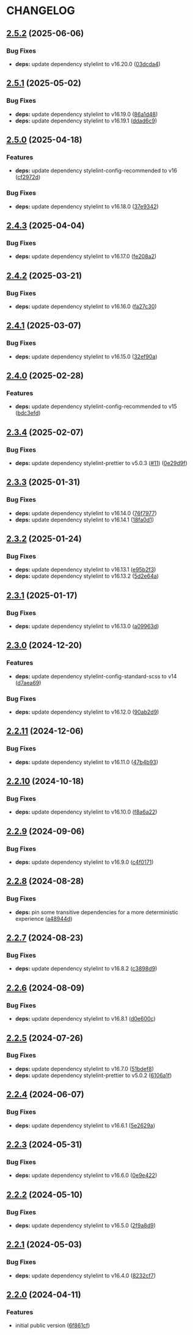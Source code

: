 # CHANGELOG

## [2.5.2](https://github.com/Forsakringskassan/stylelint-config/compare/v2.5.1...v2.5.2) (2025-06-06)

### Bug Fixes

* **deps:** update dependency stylelint to v16.20.0 ([03dcda4](https://github.com/Forsakringskassan/stylelint-config/commit/03dcda480ebd4fcbacafcd7d31d054c7cb869ac1))

## [2.5.1](https://github.com/Forsakringskassan/stylelint-config/compare/v2.5.0...v2.5.1) (2025-05-02)

### Bug Fixes

* **deps:** update dependency stylelint to v16.19.0 ([86a1d48](https://github.com/Forsakringskassan/stylelint-config/commit/86a1d48486f8b7a6f158d769a0cab576fe8f8c1a))
* **deps:** update dependency stylelint to v16.19.1 ([ddad6c9](https://github.com/Forsakringskassan/stylelint-config/commit/ddad6c90e84c64eca985285a3810b20bc7721a6c))

## [2.5.0](https://github.com/Forsakringskassan/stylelint-config/compare/v2.4.3...v2.5.0) (2025-04-18)

### Features

* **deps:** update dependency stylelint-config-recommended to v16 ([cf2972d](https://github.com/Forsakringskassan/stylelint-config/commit/cf2972ded8aaa1d94362d4042986c91faa892304))

### Bug Fixes

* **deps:** update dependency stylelint to v16.18.0 ([37e9342](https://github.com/Forsakringskassan/stylelint-config/commit/37e9342ed9c19d64f3923259017b661f6959e912))

## [2.4.3](https://github.com/Forsakringskassan/stylelint-config/compare/v2.4.2...v2.4.3) (2025-04-04)

### Bug Fixes

* **deps:** update dependency stylelint to v16.17.0 ([fe208a2](https://github.com/Forsakringskassan/stylelint-config/commit/fe208a2b1bb5fde6ac30f0364e90ff3b1f6ccfb0))

## [2.4.2](https://github.com/Forsakringskassan/stylelint-config/compare/v2.4.1...v2.4.2) (2025-03-21)

### Bug Fixes

* **deps:** update dependency stylelint to v16.16.0 ([fa27c30](https://github.com/Forsakringskassan/stylelint-config/commit/fa27c302fb562088c166ef4184f484e986f54a62))

## [2.4.1](https://github.com/Forsakringskassan/stylelint-config/compare/v2.4.0...v2.4.1) (2025-03-07)

### Bug Fixes

* **deps:** update dependency stylelint to v16.15.0 ([32ef90a](https://github.com/Forsakringskassan/stylelint-config/commit/32ef90a85473bff46ae7ac74d5721287f0386f5d))

## [2.4.0](https://github.com/Forsakringskassan/stylelint-config/compare/v2.3.4...v2.4.0) (2025-02-28)

### Features

* **deps:** update dependency stylelint-config-recommended to v15 ([bdc3efd](https://github.com/Forsakringskassan/stylelint-config/commit/bdc3efd10934a4db2edb02eaf43fe8311cb92270))

## [2.3.4](https://github.com/Forsakringskassan/stylelint-config/compare/v2.3.3...v2.3.4) (2025-02-07)

### Bug Fixes

* **deps:** update dependency stylelint-prettier to v5.0.3 ([#11](https://github.com/Forsakringskassan/stylelint-config/issues/11)) ([0e29d9f](https://github.com/Forsakringskassan/stylelint-config/commit/0e29d9f97cfb3b2d692d012d71d7bf85ba197ab1))

## [2.3.3](https://github.com/Forsakringskassan/stylelint-config/compare/v2.3.2...v2.3.3) (2025-01-31)

### Bug Fixes

* **deps:** update dependency stylelint to v16.14.0 ([76f7977](https://github.com/Forsakringskassan/stylelint-config/commit/76f79779078e6ef67439d4d00a9595d3d4f3f183))
* **deps:** update dependency stylelint to v16.14.1 ([18fa0d1](https://github.com/Forsakringskassan/stylelint-config/commit/18fa0d19ac7a77bd8cfd0f88e3c7f9a867cba831))

## [2.3.2](https://github.com/Forsakringskassan/stylelint-config/compare/v2.3.1...v2.3.2) (2025-01-24)

### Bug Fixes

* **deps:** update dependency stylelint to v16.13.1 ([e95b2f3](https://github.com/Forsakringskassan/stylelint-config/commit/e95b2f33173de03cd7fe3d70c802c2e394e3f356))
* **deps:** update dependency stylelint to v16.13.2 ([5d2e64a](https://github.com/Forsakringskassan/stylelint-config/commit/5d2e64a387f1c5d10f6a78256110c93e0aac619c))

## [2.3.1](https://github.com/Forsakringskassan/stylelint-config/compare/v2.3.0...v2.3.1) (2025-01-17)

### Bug Fixes

* **deps:** update dependency stylelint to v16.13.0 ([a09963d](https://github.com/Forsakringskassan/stylelint-config/commit/a09963d5da345bb44fe9ab6912c07e70604d0634))

## [2.3.0](https://github.com/Forsakringskassan/stylelint-config/compare/v2.2.11...v2.3.0) (2024-12-20)

### Features

* **deps:** update dependency stylelint-config-standard-scss to v14 ([d7aea69](https://github.com/Forsakringskassan/stylelint-config/commit/d7aea69fcc700eed18aad8afb615b16caba480b2))

### Bug Fixes

* **deps:** update dependency stylelint to v16.12.0 ([90ab2d9](https://github.com/Forsakringskassan/stylelint-config/commit/90ab2d9e150c997a8bd948eaf6600164b4f53fd9))

## [2.2.11](https://github.com/Forsakringskassan/stylelint-config/compare/v2.2.10...v2.2.11) (2024-12-06)


### Bug Fixes

* **deps:** update dependency stylelint to v16.11.0 ([47b4b93](https://github.com/Forsakringskassan/stylelint-config/commit/47b4b93f9345776a4fc99bc5984a1930615f1b71))

## [2.2.10](https://github.com/Forsakringskassan/stylelint-config/compare/v2.2.9...v2.2.10) (2024-10-18)


### Bug Fixes

* **deps:** update dependency stylelint to v16.10.0 ([f8a6a22](https://github.com/Forsakringskassan/stylelint-config/commit/f8a6a22ec16bde8bcd7ba2bdcea06397e2a02268))

## [2.2.9](https://github.com/Forsakringskassan/stylelint-config/compare/v2.2.8...v2.2.9) (2024-09-06)


### Bug Fixes

* **deps:** update dependency stylelint to v16.9.0 ([c4f0171](https://github.com/Forsakringskassan/stylelint-config/commit/c4f0171cfd07fb3c7613915e593ecc74ba3dc402))

## [2.2.8](https://github.com/Forsakringskassan/stylelint-config/compare/v2.2.7...v2.2.8) (2024-08-28)


### Bug Fixes

* **deps:** pin some transitive dependencies for a more deterministic experience ([a48944d](https://github.com/Forsakringskassan/stylelint-config/commit/a48944d9cc9c853b5b365cfce32a59cbd4a32b64))

## [2.2.7](https://github.com/Forsakringskassan/stylelint-config/compare/v2.2.6...v2.2.7) (2024-08-23)


### Bug Fixes

* **deps:** update dependency stylelint to v16.8.2 ([c3898d9](https://github.com/Forsakringskassan/stylelint-config/commit/c3898d9dedef79a69e7ba0f99b999263122e7604))

## [2.2.6](https://github.com/Forsakringskassan/stylelint-config/compare/v2.2.5...v2.2.6) (2024-08-09)


### Bug Fixes

* **deps:** update dependency stylelint to v16.8.1 ([d0e600c](https://github.com/Forsakringskassan/stylelint-config/commit/d0e600c178c391fde56c70e55db17055cf758ddf))

## [2.2.5](https://github.com/Forsakringskassan/stylelint-config/compare/v2.2.4...v2.2.5) (2024-07-26)


### Bug Fixes

* **deps:** update dependency stylelint to v16.7.0 ([51bdef8](https://github.com/Forsakringskassan/stylelint-config/commit/51bdef86f7c47d673aedb2c93a490f9adf4c5bd7))
* **deps:** update dependency stylelint-prettier to v5.0.2 ([6106a1f](https://github.com/Forsakringskassan/stylelint-config/commit/6106a1f1536b442f82e524d869984812936ba337))

## [2.2.4](https://github.com/Forsakringskassan/stylelint-config/compare/v2.2.3...v2.2.4) (2024-06-07)


### Bug Fixes

* **deps:** update dependency stylelint to v16.6.1 ([5e2629a](https://github.com/Forsakringskassan/stylelint-config/commit/5e2629aa69d5f7b7d25e4b1af6cfcb5a8db19d28))

## [2.2.3](https://github.com/Forsakringskassan/stylelint-config/compare/v2.2.2...v2.2.3) (2024-05-31)


### Bug Fixes

* **deps:** update dependency stylelint to v16.6.0 ([0e9e422](https://github.com/Forsakringskassan/stylelint-config/commit/0e9e4220f3f3ea11e0ae02461298f31b92e858d7))

## [2.2.2](https://github.com/Forsakringskassan/stylelint-config/compare/v2.2.1...v2.2.2) (2024-05-10)


### Bug Fixes

* **deps:** update dependency stylelint to v16.5.0 ([2f9a8d9](https://github.com/Forsakringskassan/stylelint-config/commit/2f9a8d94204fe74d5087335ebdd39f3a5ee0e1c7))

## [2.2.1](https://github.com/Forsakringskassan/stylelint-config/compare/v2.2.0...v2.2.1) (2024-05-03)


### Bug Fixes

* **deps:** update dependency stylelint to v16.4.0 ([8232cf7](https://github.com/Forsakringskassan/stylelint-config/commit/8232cf7da82e62cfd0bd9918b6cd8221205888fa))

## [2.2.0](https://github.com/Forsakringskassan/stylelint-config/compare/v2.1.0...v2.2.0) (2024-04-11)


### Features

* initial public version ([6f861cf](https://github.com/Forsakringskassan/stylelint-config/commit/6f861cfb5c94dd0356176615c6523fa77f5ab898))
